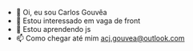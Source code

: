 - 👋 Oi, eu sou Carlos Gouvêa
- 👀 Estou interessado em vaga de front
- 🌱 Estou aprendendo js 
- 📫 Como chegar até mim acj.gouvea@outlook.com
<!---
acjgouvea/acjgouvea is a ✨ special ✨ repository because its `README.md` (this file) appears on your GitHub profile.
You can click the Preview link to take a look at your changes.
--->
